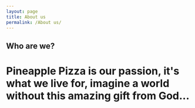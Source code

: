 ```yaml
---
layout: page
title: About us
permalink: /About us/
---
```


## Who are we?


# Pineapple Pizza is our passion, it's what we live for, imagine a world without this amazing gift from God...    